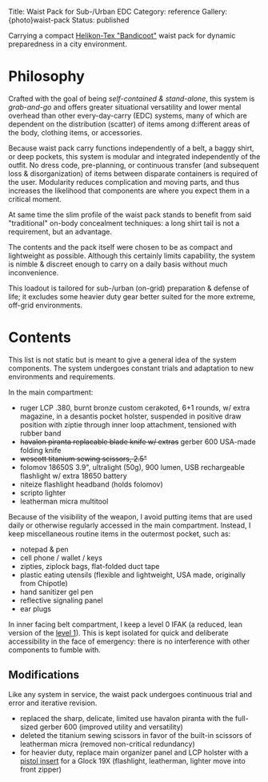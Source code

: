 Title: Waist Pack for Sub-/Urban EDC
Category: reference
Gallery: {photo}waist-pack
Status: published

Carrying a compact [Helikon-Tex "Bandicoot"](https://www.helikon-tex.us/bandicoot-waist-pack-cordura.html) waist pack for dynamic preparedness in a city environment.

# Philosophy 

Crafted with the goal of being *self-contained & stand-alone*, this system is  *grab-and-go* and offers greater situational versatility and lower mental overhead than other every-day-carry (EDC) systems, many of which are dependent on the  distribution (scatter) of items among d:ifferent areas of the body, clothing items, or accessories.

Because waist pack carry functions independently of a belt, a baggy shirt, or deep pockets, this system is modular and integrated independently of the outfit. No dress code, pre-planning, or continuous transfer (and subsequent loss & disorganization) of items between disparate containers is required of the user. Modularity reduces complication and moving parts, and thus  increases the likelihood that components are where you expect them in a critical moment. 

At same time the slim profile of the waist pack stands to benefit from said "traditional" on-body concealment techniques: a long shirt tail is not a requirement, but an advantage. 

The contents and the pack itself were chosen to be as compact and lightweight as possible. Although this certainly limits capability, the system is nimble & discreet enough to carry on a daily basis without much inconvenience. 

This loadout is tailored for sub-/urban (on-grid) preparation & defense of life; it excludes some heavier duty gear better suited for the more extreme, off-grid environments.

# Contents

This list is not static but is meant to give a general idea of the system components. The system undergoes constant trials and adaptation to new environments and requirements. 

In the main compartment:

- ruger LCP .380, burnt bronze custom cerakoted, 6+1 rounds, w/ extra magazine, in a desantis pocket holster, suspended in positive draw position with ziptie through inner loop attachment, tensioned with rubber band
- <span style="text-decoration: line-through;">havalon piranta replacable blade knife w/ extras</span> gerber 600 USA-made folding knife 
- <span style="text-decoration: line-through;">wescott titanium sewing scissors, 2.5"</span>
- folomov 18650S 3.9", ultralight (50g), 900 lumen, USB rechargeable flashlight w/ extra 18650 battery
- niteize flashlight headband (holds folomov)
- scripto lighter
- leatherman micra multitool

Because of the visibility of the weapon, I avoid putting items that are used daily or otherwise regularly accessed  in the main compartment. Instead, I keep miscellaneous routine items in the outermost pocket, such as:

- notepad & pen
- cell phone / wallet / keys
- zipties, ziplock bags, flat-folded duct tape
- plastic eating utensils (flexible and lightweight, USA made, originally from Chipotle)
- hand sanitizer gel pen
- reflective signaling panel
- ear plugs

In inner facing belt compartment, I keep a level 0 IFAK (a reduced, lean version of the [level 1](/level-1-first-aid-kit.html)). This is kept isolated for quick and deliberate accessibility in the face of emergency: there is no interference with other components to fumble with. 

## Modifications

Like any system in service, the waist pack undergoes continuous trial and error and iterative revision. 

- replaced the sharp, delicate, limited use havalon piranta with the full-sized gerber 600 (improved utility and versatility)
- deleted the titanium sewing scissors in favor of the built-in scissors of leatherman micra (removed non-critical redundancy)
- for heavier duty, replace main organizer panel and LCP holster with a [pistol insert](https://www.helikon-tex.us/pistol-holder-insert.html) for a Glock 19X (flashlight, leatherman, lighter move into front zipper)
